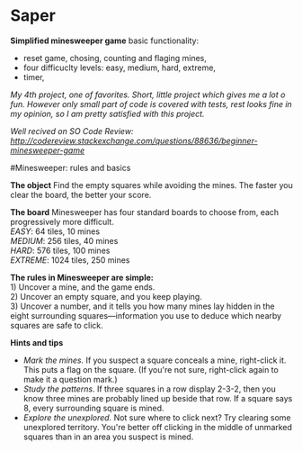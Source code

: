# Saper

<b>Simplified minesweeper game</b> basic functionality:
- reset game, chosing, counting and flaging mines,
- four difficuclty levels: easy, medium, hard, extreme,
- timer, 

<i>My 4th project, one of favorites. Short, little project which gives me a lot o fun. However only small part of 
code is covered with tests, rest looks fine in my opinion, so I am pretty satisfied with this project.

Well recived on SO Code Review:
http://codereview.stackexchange.com/questions/88636/beginner-minesweeper-game</i>

#Minesweeper: rules and basics

<b>The object</b>
Find the empty squares while avoiding the mines. The faster you clear the board, the better your score.

<b>The board</b>
Minesweeper has four standard boards to choose from, each progressively more difficult.
<br><i>EASY</i>: 64 tiles, 10 mines
<br><i>MEDIUM</i>: 256 tiles, 40 mines
<br><i>HARD</i>: 576 tiles, 100 mines
<br><i>EXTREME</i>: 1024 tiles, 250 mines

<b>The rules in Minesweeper are simple:</b>
<br>1) Uncover a mine, and the game ends.
<br>2) Uncover an empty square, and you keep playing.
<br>3) Uncover a number, and it tells you how many mines lay hidden in the eight surrounding squares—information you use to deduce which nearby squares are safe to click.

<b>Hints and tips</b>
- <i>Mark the mines.</i> If you suspect a square conceals a mine, right-click it. This puts a flag on the square. (If you're not sure, right-click again to make it a question mark.)
- <i>Study the patterns.</i> If three squares in a row display 2-3-2, then you know three mines are probably lined up beside that row. If a square says 8, every surrounding square is mined.
- <i>Explore the unexplored.</i> Not sure where to click next? Try clearing some unexplored territory. You're better off clicking in the middle of unmarked squares than in an area you suspect is mined.





